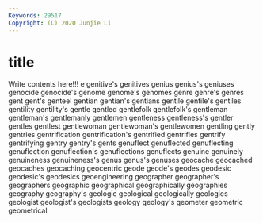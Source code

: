 ```yaml
---
Keywords: 29517
Copyright: (C) 2020 Junjie Li
---
```


# title

Write contents here!!!
e 
genitive's 
genitives 
genius
genius's 
geniuses 
genocide 
genocide's 
genome 
genome's 
genomes 
genre 
genre's 
genres
gent 
gent's 
genteel 
gentian 
gentian's 
gentians 
gentile 
gentile's 
gentiles 
gentility
gentility's 
gentle 
gentled 
gentlefolk 
gentlefolk's 
gentleman 
gentleman's 
gentlemanly 
gentlemen 
gentleness
gentleness's 
gentler 
gentles 
gentlest 
gentlewoman 
gentlewoman's 
gentlewomen 
gentling 
gently 
gentries
gentrification 
gentrification's 
gentrified 
gentrifies 
gentrify 
gentrifying 
gentry 
gentry's 
gents 
genuflect
genuflected 
genuflecting 
genuflection 
genuflection's 
genuflections 
genuflects 
genuine 
genuinely 
genuineness 
genuineness's
genus 
genus's 
genuses 
geocache 
geocached 
geocaches 
geocaching 
geocentric 
geode 
geode's
geodes 
geodesic 
geodesic's 
geodesics 
geoengineering 
geographer 
geographer's 
geographers 
geographic 
geographical
geographically 
geographies 
geography 
geography's 
geologic 
geological 
geologically 
geologies 
geologist 
geologist's
geologists 
geology 
geology's 
geometer 
geometric 
geometrical 
